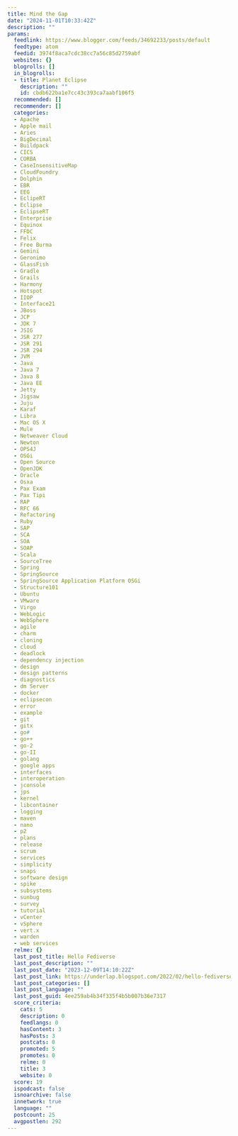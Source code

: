 ```yaml
---
title: Mind the Gap
date: "2024-11-01T10:33:42Z"
description: ""
params:
  feedlink: https://www.blogger.com/feeds/34692233/posts/default
  feedtype: atom
  feedid: 3974f8aca7cdc38cc7a56c85d2759abf
  websites: {}
  blogrolls: []
  in_blogrolls:
  - title: Planet Eclipse
    description: ""
    id: cbdb622ba1e7cc43c393ca7aabf106f5
  recommended: []
  recommender: []
  categories:
  - Apache
  - Apple mail
  - Aries
  - BigDecimal
  - Buildpack
  - CICS
  - CORBA
  - CaseInsensitiveMap
  - CloudFoundry
  - Dolphin
  - EBR
  - EEG
  - EclipeRT
  - Eclipse
  - EclipseRT
  - Enterprise
  - Equinox
  - FFDC
  - Felix
  - Free Burma
  - Gemini
  - Geronimo
  - GlassFish
  - Gradle
  - Grails
  - Harmony
  - Hotspot
  - IIOP
  - Interface21
  - JBoss
  - JCP
  - JDK 7
  - JSIG
  - JSR 277
  - JSR 291
  - JSR 294
  - JVM
  - Java
  - Java 7
  - Java 8
  - Java EE
  - Jetty
  - Jigsaw
  - Juju
  - Karaf
  - Libra
  - Mac OS X
  - Mule
  - Netweaver Cloud
  - Newton
  - OPS4J
  - OSGi
  - Open Source
  - OpenJDK
  - Oracle
  - Osxa
  - Pax Exam
  - Pax Tipi
  - RAP
  - RFC 66
  - Refactoring
  - Ruby
  - SAP
  - SCA
  - SOA
  - SOAP
  - Scala
  - SourceTree
  - Spring
  - SpringSource
  - SpringSource Application Platform OSGi
  - Structure101
  - Ubuntu
  - VMware
  - Virgo
  - WebLogic
  - WebSphere
  - agile
  - charm
  - cloning
  - cloud
  - deadlock
  - dependency injection
  - design
  - design patterns
  - diagnostics
  - dm Server
  - docker
  - eclipsecon
  - error
  - example
  - git
  - gitx
  - go#
  - go++
  - go-2
  - go-II
  - golang
  - google apps
  - interfaces
  - interoperation
  - jconsole
  - jps
  - kernel
  - libcontainer
  - logging
  - maven
  - nano
  - p2
  - plans
  - release
  - scrum
  - services
  - simplicity
  - snaps
  - software design
  - spike
  - subsystems
  - sunbug
  - survey
  - tutorial
  - vCenter
  - vSphere
  - vert.x
  - warden
  - web services
  relme: {}
  last_post_title: Hello Fediverse
  last_post_description: ""
  last_post_date: "2023-12-09T14:10:22Z"
  last_post_link: https://underlap.blogspot.com/2022/02/hello-fediverse.html
  last_post_categories: []
  last_post_language: ""
  last_post_guid: 4ee259ab4b34f335f4b5b007b36e7317
  score_criteria:
    cats: 5
    description: 0
    feedlangs: 0
    hasContent: 3
    hasPosts: 3
    postcats: 0
    promoted: 5
    promotes: 0
    relme: 0
    title: 3
    website: 0
  score: 19
  ispodcast: false
  isnoarchive: false
  innetwork: true
  language: ""
  postcount: 25
  avgpostlen: 292
---
```

